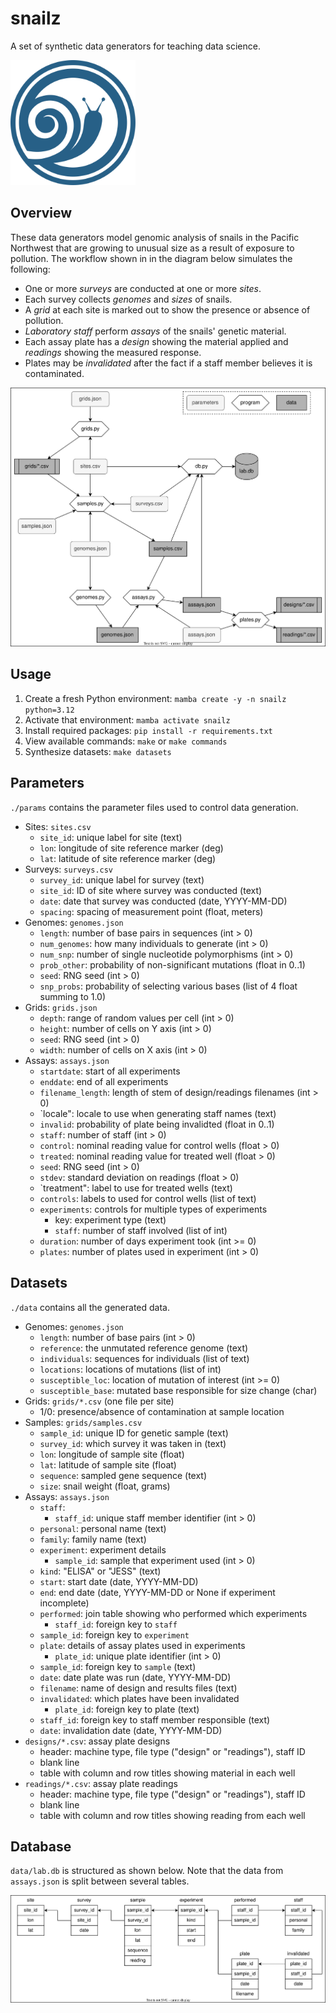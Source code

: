 # snailz

A set of synthetic data generators for teaching data science.

<img src="img/snail-logo.svg" width="200px" alt="snail logo" longtext="snail logo by Vecteezy">

## Overview

These data generators model genomic analysis of snails in the Pacific Northwest
that are growing to unusual size as a result of exposure to pollution.
The workflow shown in in the diagram below simulates the following:

-   One or more *surveys* are conducted at one or more *sites*.
-   Each survey collects *genomes* and *sizes* of snails.
-   A *grid* at each site is marked out to show the presence or absence of pollution.
-   *Laboratory staff* perform *assays* of the snails' genetic material.
-   Each assay plate has a *design* showing the material applied and *readings* showing the measured response.
-   Plates may be *invalidated* after the fact if a staff member believes it is contaminated.

![workflow](img/workflow.svg)

## Usage

1.  Create a fresh Python environment: `mamba create -y -n snailz python=3.12`
2.  Activate that environment: `mamba activate snailz`
3.  Install required packages: `pip install -r requirements.txt`
4.  View available commands: `make` or `make commands`
5.  Synthesize datasets: `make datasets`

## Parameters

`./params` contains the parameter files used to control data generation.

-   Sites: `sites.csv`
    -   `site_id`: unique label for site (text)
    -   `lon`: longitude of site reference marker (deg)
    -   `lat`: latitude of site reference marker (deg)
-   Surveys: `surveys.csv`
    -   `survey_id`: unique label for survey (text)
    -   `site_id`: ID of site where survey was conducted (text)
    -   `date`: date that survey was conducted (date, YYYY-MM-DD)
    -   `spacing`: spacing of measurement point (float, meters)
-   Genomes: `genomes.json`
    -   `length`: number of base pairs in sequences (int > 0)
    -   `num_genomes`: how many individuals to generate (int > 0)
    -   `num_snp`: number of single nucleotide polymorphisms (int > 0)
    -   `prob_other`: probability of non-significant mutations (float in 0..1)
    -   `seed`: RNG seed (int > 0)
    -   `snp_probs`: probability of selecting various bases (list of 4 float summing to 1.0)
-   Grids: `grids.json`
    -   `depth`: range of random values per cell (int > 0)
    -   `height`: number of cells on Y axis (int > 0)
    -   `seed`: RNG seed (int > 0)
    -   `width`: number of cells on X axis (int > 0)
-   Assays: `assays.json`
    -   `startdate`: start of all experiments
    -   `enddate`: end of all experiments
    -   `filename_length`: length of stem of design/readings filenames (int > 0)
    -   `locale": locale to use when generating staff names (text)
    -   `invalid`: probability of plate being invalidted (float in 0..1)
    -   `staff`: number of staff (int > 0)
    -   `control`: nominal reading value for control wells (float > 0)
    -   `treated`: nominal reading value for treated well (float > 0)
    -   `seed`: RNG seed (int > 0)
    -   `stdev`: standard deviation on readings (float > 0)
    -   `treatment": label to use for treated wells (text)
    -   `controls`: labels to used for control wells (list of text)
    -   `experiments`: controls for multiple types of experiments
        -   key: experiment type (text)
        -   `staff`: number of staff involved (list of int)
	-   `duration`: number of days experiment took (int >= 0)
	-   `plates`: number of plates used in experiment (int > 0)

## Datasets

`./data` contains all the generated data.

-   Genomes: `genomes.json`
    -   `length`: number of base pairs (int > 0)
    -   `reference`: the unmutated reference genome (text)
    -   `individuals`: sequences for individuals (list of text)
    -   `locations`: locations of mutations (list of int)
    -   `susceptible_loc`: location of mutation of interest (int >= 0)
    -   `susceptible_base`: mutated base responsible for size change (char)
-   Grids: `grids/*.csv` (one file per site)
    -   1/0: presence/absence of contamination at sample location
-   Samples: `grids/samples.csv`
    -   `sample_id`: unique ID for genetic sample (text)
    -   `survey_id`: which survey it was taken in (text)
    -   `lon`: longitude of sample site (float)
    -   `lat`: latitude of sample site (float)
    -   `sequence`: sampled gene sequence (text)
    -   `size`: snail weight (float, grams)
-   Assays: `assays.json`
    -   `staff`:
        -   `staff_id`: unique staff member identifier (int > 0)
	-   `personal`: personal name (text)
	-   `family`: family name (text)
    -   `experiment`: experiment details
        -   `sample_id`: sample that experiment used (int > 0)
	-   `kind`: "ELISA" or "JESS" (text)
	-   `start`: start date (date, YYYY-MM-DD)
	-   `end`: end date (date, YYYY-MM-DD or None if experiment incomplete)
    -   `performed`: join table showing who performed which experiments
        -   `staff_id`: foreign key to `staff`
	-   `sample_id`: foreign key to `experiment`
    -   `plate`: details of assay plates used in experiments
        -   `plate_id`: unique plate identifier (int > 0)
	-   `sample_id`: foreign key to `sample` (text)
	-   `date`: date plate was run (date, YYYY-MM-DD)
	-   `filename`: name of design and results files (text)
    -   `invalidated`: which plates have been invalidated
        -   `plate_id`: foreign key to plate (text)
	-   `staff_id`: foreign key to staff member responsible (text)
	-   `date`: invalidation date (date, YYYY-MM-DD)
-   `designs/*.csv`: assay plate designs
    -   header: machine type, file type ("design" or "readings"), staff ID
    -   blank line
    -   table with column and row titles showing material in each well
-   `readings/*.csv`: assay plate readings
    -   header: machine type, file type ("design" or "readings"), staff ID
    -   blank line
    -   table with column and row titles showing reading from each well

## Database

`data/lab.db` is structured as shown below.
Note that the data from `assays.json` is split between several tables.

![database schema](img/db-schema.svg)
